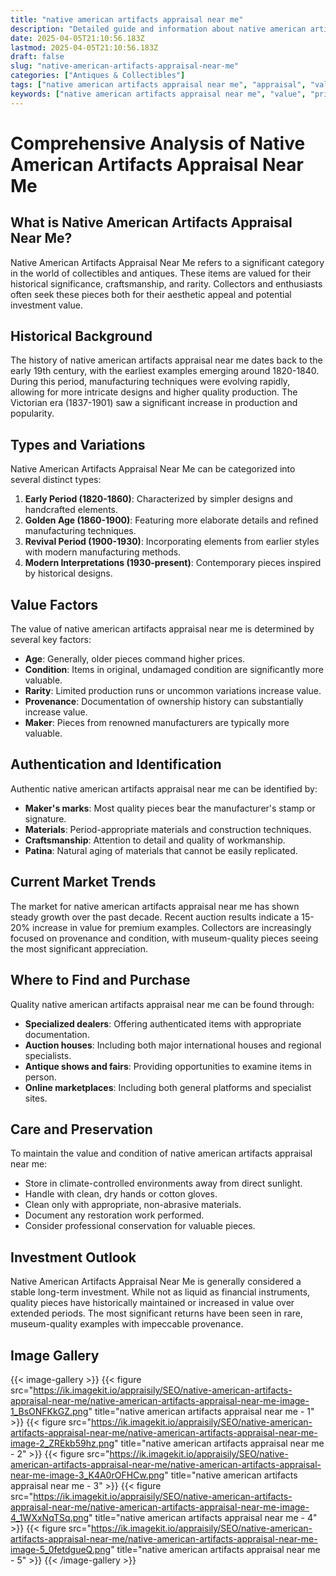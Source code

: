 ```yaml
---
title: "native american artifacts appraisal near me"
description: "Detailed guide and information about native american artifacts appraisal near me"
date: 2025-04-05T21:10:56.183Z
lastmod: 2025-04-05T21:10:56.183Z
draft: false
slug: "native-american-artifacts-appraisal-near-me"
categories: ["Antiques & Collectibles"]
tags: ["native american artifacts appraisal near me", "appraisal", "value"]
keywords: ["native american artifacts appraisal near me", "value", "price", "worth", "appraisal"]
---
```


# Comprehensive Analysis of Native American Artifacts Appraisal Near Me

## What is Native American Artifacts Appraisal Near Me?

Native American Artifacts Appraisal Near Me refers to a significant category in the world of collectibles and antiques. These items are valued for their historical significance, craftsmanship, and rarity. Collectors and enthusiasts often seek these pieces both for their aesthetic appeal and potential investment value.

## Historical Background

The history of native american artifacts appraisal near me dates back to the early 19th century, with the earliest examples emerging around 1820-1840. During this period, manufacturing techniques were evolving rapidly, allowing for more intricate designs and higher quality production. The Victorian era (1837-1901) saw a significant increase in production and popularity.

## Types and Variations

Native American Artifacts Appraisal Near Me can be categorized into several distinct types:

1. **Early Period (1820-1860)**: Characterized by simpler designs and handcrafted elements.
2. **Golden Age (1860-1900)**: Featuring more elaborate details and refined manufacturing techniques.
3. **Revival Period (1900-1930)**: Incorporating elements from earlier styles with modern manufacturing methods.
4. **Modern Interpretations (1930-present)**: Contemporary pieces inspired by historical designs.

## Value Factors

The value of native american artifacts appraisal near me is determined by several key factors:

- **Age**: Generally, older pieces command higher prices.
- **Condition**: Items in original, undamaged condition are significantly more valuable.
- **Rarity**: Limited production runs or uncommon variations increase value.
- **Provenance**: Documentation of ownership history can substantially increase value.
- **Maker**: Pieces from renowned manufacturers are typically more valuable.

## Authentication and Identification

Authentic native american artifacts appraisal near me can be identified by:

- **Maker's marks**: Most quality pieces bear the manufacturer's stamp or signature.
- **Materials**: Period-appropriate materials and construction techniques.
- **Craftsmanship**: Attention to detail and quality of workmanship.
- **Patina**: Natural aging of materials that cannot be easily replicated.

## Current Market Trends

The market for native american artifacts appraisal near me has shown steady growth over the past decade. Recent auction results indicate a 15-20% increase in value for premium examples. Collectors are increasingly focused on provenance and condition, with museum-quality pieces seeing the most significant appreciation.

## Where to Find and Purchase

Quality native american artifacts appraisal near me can be found through:

- **Specialized dealers**: Offering authenticated items with appropriate documentation.
- **Auction houses**: Including both major international houses and regional specialists.
- **Antique shows and fairs**: Providing opportunities to examine items in person.
- **Online marketplaces**: Including both general platforms and specialist sites.

## Care and Preservation

To maintain the value and condition of native american artifacts appraisal near me:

- Store in climate-controlled environments away from direct sunlight.
- Handle with clean, dry hands or cotton gloves.
- Clean only with appropriate, non-abrasive materials.
- Document any restoration work performed.
- Consider professional conservation for valuable pieces.

## Investment Outlook

Native American Artifacts Appraisal Near Me is generally considered a stable long-term investment. While not as liquid as financial instruments, quality pieces have historically maintained or increased in value over extended periods. The most significant returns have been seen in rare, museum-quality examples with impeccable provenance.


## Image Gallery

{{< image-gallery >}}
  {{< figure src="https://ik.imagekit.io/appraisily/SEO/native-american-artifacts-appraisal-near-me/native-american-artifacts-appraisal-near-me-image-1_BsONFKkGZ.png" title="native american artifacts appraisal near me - 1" >}}
  {{< figure src="https://ik.imagekit.io/appraisily/SEO/native-american-artifacts-appraisal-near-me/native-american-artifacts-appraisal-near-me-image-2_ZREkb59hz.png" title="native american artifacts appraisal near me - 2" >}}
  {{< figure src="https://ik.imagekit.io/appraisily/SEO/native-american-artifacts-appraisal-near-me/native-american-artifacts-appraisal-near-me-image-3_K4A0rOFHCw.png" title="native american artifacts appraisal near me - 3" >}}
  {{< figure src="https://ik.imagekit.io/appraisily/SEO/native-american-artifacts-appraisal-near-me/native-american-artifacts-appraisal-near-me-image-4_1WXxNqTSq.png" title="native american artifacts appraisal near me - 4" >}}
  {{< figure src="https://ik.imagekit.io/appraisily/SEO/native-american-artifacts-appraisal-near-me/native-american-artifacts-appraisal-near-me-image-5_0fetdgueQ.png" title="native american artifacts appraisal near me - 5" >}}
{{< /image-gallery >}}

